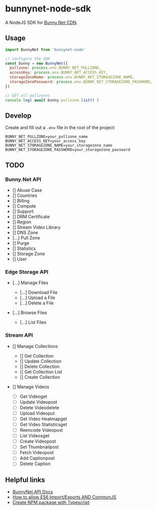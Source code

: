 # bunnynet-node-sdk

A NodeJS SDK for [Bunny.Net CDN](https://bunny.net/).
 
## Usage

```js
import BunnyNet from 'bunnynet-node'

// configure the SDK
const bunny = new BunnyNet({
  pullzone: process.env.BUNNY_NET_PULLZONE,
  accessKey: process.env.BUNNY_NET_ACCESS_KEY,
  storageZoneName: process.env.BUNNY_NET_STORAGEZONE_NAME,
  storageZonePassword: process.env.BUNNY_NET_STORAGEZONE_PASSWORD,
})

// GET all pullzones
console.log( await bunny.pullzone.list() )
```

## Develop

Create and fill out a `.env` file in the root of the project:

```env
BUNNY_NET_PULLZONE=your_pullzone_name
BUNNY_NET_ACCESS_KEY=your_access_key
BUNNY_NET_STORAGEZONE_NAME=your_storagezone_name
BUNNY_NET_STORAGEZONE_PASSWORD=your_storagezone_password
```

## TODO

### Bunny.Net API

* [] Abuse Case
* [] Countries
* [] Billing
* [] Compute
* [] Support
* [] DRM Certificate
* [] Region
* [] Stream Video Library
* [] DNS Zone
* [...] Pull Zone
* [] Purge
* [] Statistics
* [] Storage Zone
* [] User

### Edge Storage API

* [...] Manage Files
  * [...] Download File
  * [...] Upload a File
  * [...] Delete a File

* [...] Browse Files
  * [...] List Files

### Stream API

* [] Manage Collections
  * [] Get Collection
  * [] Update Collection
  * [] Delete Collection
  * [] Get Collection List
  * [] Create Collection

* [] Manage Videos
  * [ ] Get Videoget
  * [ ] Update Videopost
  * [ ] Delete Videodelete
  * [ ] Upload Videoput
  * [ ] Get Video Heatmapget
  * [ ] Get Video Statisticsget
  * [ ] Reencode Videopost
  * [ ] List Videosget
  * [ ] Create Videopost
  * [ ] Set Thumbnailpost
  * [ ] Fetch Videopost
  * [ ] Add Captionpost
  * [ ] Delete Caption

## Helpful links

* [BunnyNet API Docs](https://docs.bunny.net/docs)
* [How to allow ES6 Import/Exports AND CommonJS](https://www.sensedeep.com/blog/posts/2021/how-to-create-single-source-npm-module.html)
* [Create NPM package with Typescript](https://spfx-app.dev/create-your-npm-package-with-typescript-in-a-few-minutes)